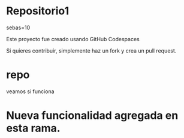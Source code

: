 # Repositorio1

sebas=10

Este proyecto fue creado usando GitHub Codespaces

Si quieres contribuir, simplemente haz un fork y crea un pull request.

# repo

veamos si funciona

# Nueva funcionalidad agregada en esta rama.
